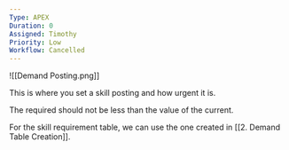 ```yaml
---
Type: APEX
Duration: 0
Assigned: Timothy
Priority: Low
Workflow: Cancelled
---
```



![[Demand Posting.png]]

This is where you set a skill posting and how urgent it is.

The required should not be less than the value of the current.

For the skill requirement table, we can use the one created in [[2. Demand Table Creation]].